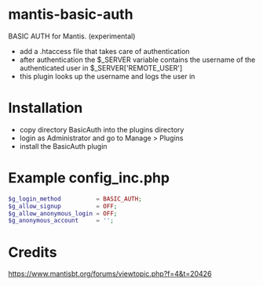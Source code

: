 # mantis-basic-auth
BASIC AUTH for Mantis. (experimental)

* add a .htaccess file that takes care of authentication
* after authentication the $_SERVER variable contains the username 
of the authenticated user in $_SERVER['REMOTE_USER']
* this plugin looks up the username and logs the user in


# Installation
* copy directory BasicAuth into the plugins directory
* login as Administrator and go to Manage > Plugins
* install the BasicAuth plugin

# Example config_inc.php
```php
$g_login_method          = BASIC_AUTH;
$g_allow_signup          = OFF;
$g_allow_anonymous_login = OFF;
$g_anonymous_account     = '';
```

# Credits
https://www.mantisbt.org/forums/viewtopic.php?f=4&t=20426
